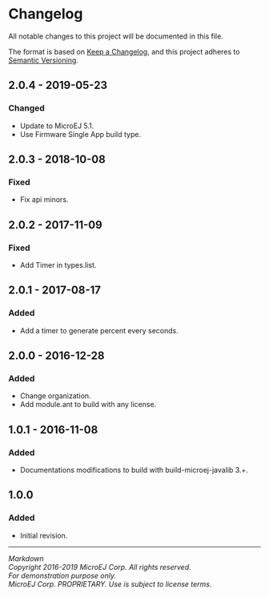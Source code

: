 # Changelog

All notable changes to this project will be documented in this file.

The format is based on [Keep a Changelog](https://keepachangelog.com/en/1.0.0/),
and this project adheres to [Semantic Versioning](https://semver.org/spec/v2.0.0.html).

## 2.0.4 - 2019-05-23

### Changed

  - Update to MicroEJ 5.1.
  - Use Firmware Single App build type.
  
## 2.0.3 - 2018-10-08

### Fixed

  - Fix api minors.
  
## 2.0.2 - 2017-11-09

### Fixed

  - Add Timer in types.list. 
  
## 2.0.1 - 2017-08-17

### Added

  - Add a timer to generate percent every seconds.  

## 2.0.0 - 2016-12-28

### Added

  - Change organization.
  - Add module.ant to build with any license.
  
## 1.0.1 - 2016-11-08

### Added

  - Documentations modifications to build with build-microej-javalib 3.+.
  
## 1.0.0

### Added

  - Initial revision.
 
---  
_Markdown_   
_Copyright 2016-2019 MicroEJ Corp. All rights reserved._   
_For demonstration purpose only._   
_MicroEJ Corp. PROPRIETARY. Use is subject to license terms._  